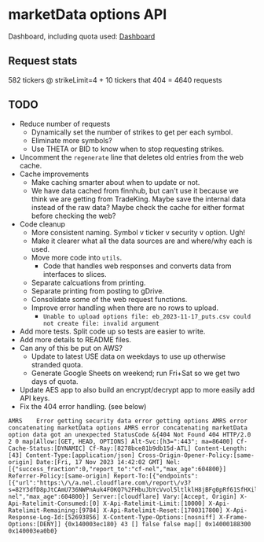 # marketData options API

Dashboard, including quota used: [Dashboard](https://www.marketdata.app/dashboard/)

## Request stats

582 tickers @ strikeLimit=4 + 10 tickers that 404 = 4640 requests

## TODO

* Reduce number of requests
  * Dynamically set the number of strikes to get per each symbol.
  * Eliminate more symbols?
  * Use THETA or BID to know when to stop requesting strikes.
* Uncomment the `regenerate` line that deletes old entries from the web cache.
* Cache improvements
  * Make caching smarter about when to update or not.
  * We have data cached from finnhub, but can't use it because we think we are getting from TradeKing. Maybe save the internal data instead of the raw data? Maybe check the cache for either format before checking the web?
* Code cleanup
  * More consistent naming. Symbol v ticker v security v option. Ugh!
  * Make it clearer what all the data sources are and where/why each is used.
  * Move more code into `utils`.
    * Code that handles web responses and converts data from interfaces to slices.
  * Separate calcuations from printing.
  * Separate printing from posting to gDrive.
  * Consolidate some of the web request functions.
  * Improve error handling when there are no rows to upload.
    * ```Unable to upload options file: eb_2023-11-17_puts.csv could not create file: invalid argument```
* Add more tests. Split code up so tests are easier to write.
* Add more details to README files.
* Can any of this be put on AWS?
  * Update to latest USE data on weekdays to use up otherwise stranded quota.
  * Generate Google Sheets on weekend; run Fri+Sat so we get two days of quota.
* Update AES app to also build an encrypt/decrypt app to more easily add API keys.
* Fix the 404 error handling. (see below)

```text
AMRS    Error getting security data error getting options AMRS error concatenating marketData options AMRS error concatenating marketData option data got an unexpected StatusCode &{404 Not Found 404 HTTP/2.0 2 0 map[Allow:[GET, HEAD, OPTIONS] Alt-Svc:[h3=":443"; ma=86400] Cf-Cache-Status:[DYNAMIC] Cf-Ray:[8278bce81b9db15d-ATL] Content-Length:[43] Content-Type:[application/json] Cross-Origin-Opener-Policy:[same-origin] Date:[Fri, 17 Nov 2023 14:42:02 GMT] Nel:[{"success_fraction":0,"report_to":"cf-nel","max_age":604800}] Referrer-Policy:[same-origin] Report-To:[{"endpoints":[{"url":"https:\/\/a.nel.cloudflare.com\/report\/v3?s=82Y3dfD8pJtCAmU736NWPnAuk4FOKQ7%2FHbuJbYcVvol5ltlklH8jBFg0pRf61SfHXil175OFp82%2BBEog8o02B2B%2F7pgI3phh6j%2BAgIQ0KFPNlSAFu76ZI4fd9BS%2FQpA6qcsvtEaZSGEHrOKqWCFwbnk%3D"}],"group":"cf-nel","max_age":604800}] Server:[cloudflare] Vary:[Accept, Origin] X-Api-Ratelimit-Consumed:[0] X-Api-Ratelimit-Limit:[10000] X-Api-Ratelimit-Remaining:[9784] X-Api-Ratelimit-Reset:[1700317800] X-Api-Response-Log-Id:[52693856] X-Content-Type-Options:[nosniff] X-Frame-Options:[DENY]] {0x140003ec180} 43 [] false false map[] 0x14000188300 0x140003ea0b0}
```
